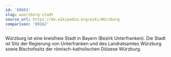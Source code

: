 ```yaml
---
id: '09663'
slug: wuerzburg-stadt
source_url: https://de.wikipedia.org/wiki/Würzburg
comparison: '09162'
---
```


Würzburg ist eine kreisfreie Stadt in Bayern (Bezirk Unterfranken). Die Stadt ist Sitz der Regierung von Unterfranken und des Landratsamtes Würzburg sowie Bischofssitz der römisch-katholischen Diözese Würzburg.
